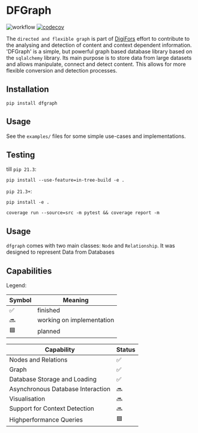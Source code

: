 # DFGraph
![workflow](https://github.com/willi-z/dfgraph/actions/workflows/ci.yml/badge.svg?branch=master)
[![codecov](https://codecov.io/gh/willi-z/dfgraph/branch/master/graph/badge.svg?token=JVKPGLBT3J)](https://codecov.io/gh/willi-z/dfgraph)

The `directed and flexible graph` is part of [DigiFors](https://digifors.de/) effort
to contribute to the analysing and detection of content and context dependent information.
'DFGraph' is a simple, but powerful graph based database library based on the `sqlalchemy` library.
Its main purpose is to store data from large datasets and allows manipulate, connect and detect content.
This allows for more flexible conversion and detection processes.  

## Installation

`pip install dfgraph`

## Usage

See the `examples/` files for some simple use-cases and implementations.

## Testing
till `pip 21.3`:
```
pip install --use-feature=in-tree-build -e .
```
`pip 21.3+`:
```
pip install -e .
```

```
coverage run --source=src -m pytest && coverage report -m
```

## Usage

`dfgraph` comes with two main classes: `Node` and `Relationship`.
It was designed to represent Data from Databases 

## Capabilities

Legend:

| Symbol | Meaning                              |
| ------ | ------------------------------------ |
| ✅     | finished                             |
| 🔜     | working on implementation            |
| 🟦     | planned                              |


| Capability                           | Status |
| ------------------------------------ | ------ |
| Nodes and Relations                  | ✅     |
| Graph                                | ✅     |
| Database Storage and Loading         | ✅     |
| Asynchronous Database Interaction    | 🔜     |
| Visualisation                        | 🔜     |
| Support for Context Detection        | 🔜     |
| Highperformance Queries              | 🟦    |
